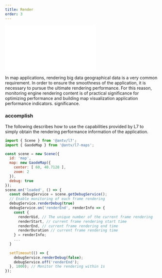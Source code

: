 ```yaml
---
title: Render 
order: 3
---
```


<embed src="@/docs/common/style.md"></embed>

In map applications, rendering big data geographical data is a very common requirement. In order to ensure the smoothness of the application, it is necessary to pursue the ultimate rendering performance. For this reason, monitoring engine rendering content is of practical significance for optimizing performance and building map visualization application performance indicators. significance.

### accomplish

The following describes how to use the capabilities provided by L7 to simply obtain the rendering performance information of the application.

```javascript
import { Scene } from '@antv/l7';
import { GaodeMap } from '@antv/l7-maps';

const scene = new Scene({
  id: 'map',
  map: new GaodeMap({
    center: [ 60, 40.7128 ],
    zoom: 2
  }),
  debug: true
});
scene.on('loaded', () => {
  const debugService = scene.getDebugService();
  // Enable monitoring of each frame rendering
  debugService.renderDebug(true)
  debugService.on('renderEnd', renderInfo => {
    const {
      renderUid, // The unique number of the current frame rendering
      renderStart, // current frame rendering start time
      renderEnd, // current frame rendering end time
      renderDuration // current frame rendering time
    } = renderInfo;
    ...
  }
                  
  setTimeout(() => {
    debugService.renderDebug(false);
    debugService.off('renderEnd');
  }, 1000); // Monitor the rendering within 1s
});
```
